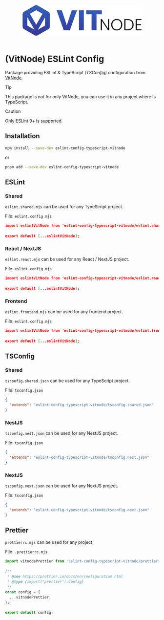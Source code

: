 <p align="center">
  <br>
  <a href="https://vitnode.com/" target="_blank">
    <picture>
      <source media="(prefers-color-scheme: dark)" srcset="https://raw.githubusercontent.com/VitNode/vitnode/canary/assets/logo/vitnode_logo_dark.svg">
      <source media="(prefers-color-scheme: light)" srcset="https://raw.githubusercontent.com/VitNode/vitnode/canary/assets/logo/vitnode_logo_light.svg">
      <img alt="VitNode Logo" src="https://raw.githubusercontent.com/VitNode/vitnode/canary/assets/logo/vitnode_logo_light.svg" width="400">
    </picture>
  </a>
  <br>
  <br>
</p>

# (VitNode) ESLint Config

Package providing ESLint & TypeScript _(TSConfig)_ configuration from [VitNode](https://vitnode.com/).

> [!TIP]
> This package is not for only VitNode, you can use it in any project where is TypeScript.

> [!CAUTION]
> Only ESLint 9+ is supported.

## Installation

```bash
npm install --save-dev eslint-config-typescript-vitnode
```

or

```bash
pnpm add --save-dev eslint-config-typescript-vitnode
```

## ESLint

### Shared

`eslint.shared.mjs` can be used for any TypeScript project.

File: `eslint.config.mjs`

```json
import eslintVitNode from 'eslint-config-typescript-vitnode/eslint.shared.mjs';

export default [...eslintVitNode];
```

### React / NextJS

`eslint.react.mjs` can be used for any React / NextJS project.

File: `eslint.config.mjs`

```json
import eslintVitNode from 'eslint-config-typescript-vitnode/eslint.react.mjs';

export default [...eslintVitNode];
```

### Frontend

`eslint.frontend.mjs` can be used for any frontend project.

File: `eslint.config.mjs`

```json
import eslintVitNode from 'eslint-config-typescript-vitnode/eslint.frontend.mjs';

export default [...eslintVitNode];
```

## TSConfig

### Shared

`tsconfig.shared.json` can be used for any TypeScript project.

File: `tsconfig.json`

```json
{
  "extends": "eslint-config-typescript-vitnode/tsconfig.shared.json"
}
```

### NestJS

`tsconfig.nest.json` can be used for any NestJS project.

File: `tsconfig.json`

```json
{
  "extends": "eslint-config-typescript-vitnode/tsconfig.nest.json"
}
```

### NextJS

`tsconfig.next.json` can be used for any NextJS project.

File: `tsconfig.json`

```json
{
  "extends": "eslint-config-typescript-vitnode/tsconfig.next.json"
}
```

## Prettier

`prettierrc.mjs` can be used for any project.

File: `.prettierrc.mjs`

```js
import vitnodePrettier from 'eslint-config-typescript-vitnode/prettierrc.mjs';

/**
 * @see https://prettier.io/docs/en/configuration.html
 * @type {import("prettier").Config}
 */
const config = {
  ...vitnodePrettier,
};

export default config;
```
